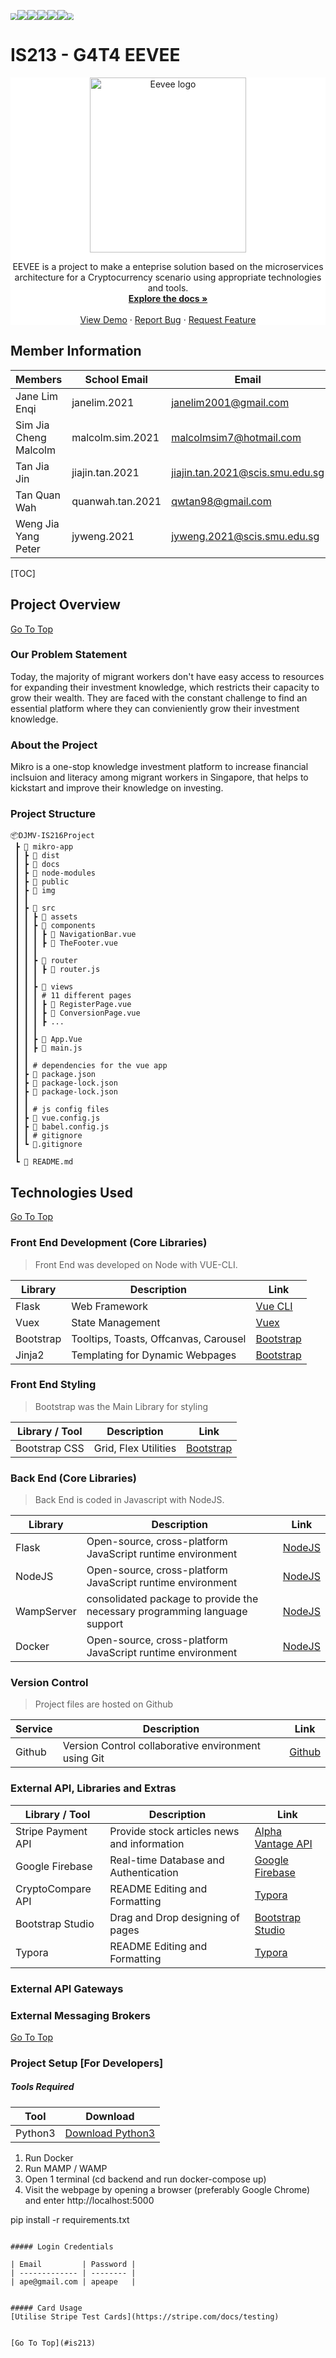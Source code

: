 <img src="https://forthebadge.com/images/badges/60-percent-of-the-time-works-every-time.svg" style="zoom: 67%;" />![](https://img.shields.io/badge/Node.js-43853D?style=for-the-badge&logo=node.js&logoColor=white)![](https://img.shields.io/badge/Vue.js-35495E?style=for-the-badge&logo=vue.js&logoColor=4FC08D)![](https://img.shields.io/badge/CSS-239120?&style=for-the-badge&logo=css3&logoColor=white)![](https://img.shields.io/badge/HTML5-E34F26?style=for-the-badge&logo=html5&logoColor=white)![](https://img.shields.io/badge/JavaScript-323330?style=for-the-badge&logo=javascript&logoColor=F7DF1E)<img src="https://forthebadge.com/images/badges/uses-git.svg" style="zoom: 67%;" />


# IS213 - G4T4 EEVEE

<div align="center"  style="background-color:white;>
  <a href="https://github.com/Janeleq/G4T4-Eevee">
    <img src="https://assets.pokemon.com/assets/cms2/img/pokedex/full/133.png" width="250" height="280" title="Eevee logo" id="is213">
  </a>

<!--<h3 align="center">Mikro</h3> -->

  <p align="center">
    EEVEE is a project to make a enteprise solution based on the microservices architecture for a Cryptocurrency scenario using appropriate technologies and tools. 
    <br />
    <a href="https://github.com/qwtan98/DJMV-IS216Project"><strong>Explore the docs »</strong></a>
    <br />
    <br />
    <a href="https://github.com/Janeleq/G4T4-Eevee">View Demo</a>
    ·
    <a href="https://github.com/qwtan98/DJMV-IS216Project/issues">Report Bug</a>
    ·
    <a href="https://github.com/Janeleq/G4T4-Eevee/pulls">Request Feature</a>
  </p>

</div>

## Member Information

| Members               | School Email     | Email                           | LinkedIn                                                     |
| --------------------- | ---------------- | ------------------------------- | ------------------------------------------------------------ |
| Jane Lim Enqi         | janelim.2021     | janelim2001@gmail.com           | [@LinkedIn](https://sg.linkedin.com/in/limenqi01)            |
| Sim Jia Cheng Malcolm | malcolm.sim.2021 | malcolmsim7@hotmail.com         | [@LinkedIn](https://sg.linkedin.com/in/malcolm-sim-protocrux) |
| Tan Jia Jin | jiajin.tan.2021  | jiajin.tan.2021@scis.smu.edu.sg | [@LinkedIn](https://www.linkedin.com/in/tan-jia-jin/) |
| Tan Quan Wah          | quanwah.tan.2021 | qwtan98@gmail.com               | [@LinkedIn](https://sg.linkedin.com/in/qwtan98)              |
| Weng Jia Yang Peter | jyweng.2021  | jyweng.2021@scis.smu.edu.sg | [@LinkedIn](https://www.linkedin.com/in/peter-wengjiayang/) |



<!-- TABLE OF CONTENTS -->

[TOC]



<!-- ABOUT THE PROJECT -->

## Project Overview

[Go To Top](#is213)

### Our Problem Statement

Today, the majority of migrant workers don't have easy access to resources for expanding their investment knowledge, which restricts their capacity to grow their wealth. They are faced with the constant challenge to find an essential platform where they can convieniently grow their investment knowledge.

### About the Project
Mikro is a one-stop knowledge investment platform to increase financial inclsuion and literacy among migrant workers in Singapore, that helps to kickstart and improve their knowledge on investing. 

### Project Structure

```
📦DJMV-IS216Project
 ┣ 📂 mikro-app
 ┃ ┣ 📂 dist
 ┃ ┣ 📂 docs
 ┃ ┣ 📂 node-modules
 ┃ ┣ 📂 public
 ┃ ┣ 📂 img
 ┃ ┃
 ┃ ┣ 📂 src
 ┃ ┃ ┣ 📂 assets
 ┃ ┃ ┣ 📂 components
 ┃ ┃ ┃ ┣ 📜 NavigationBar.vue
 ┃ ┃ ┃ ┣ 📜 TheFooter.vue
 ┃ ┃ ┃
 ┃ ┃ ┣ 📂 router
 ┃ ┃ ┃ ┣ 📜 router.js
 ┃ ┃ ┃
 ┃ ┃ ┣ 📂 views
 ┃ ┃ ┃ # 11 different pages
 ┃ ┃ ┃ ┣ 📜 RegisterPage.vue
 ┃ ┃ ┃ ┣ 📜 ConversionPage.vue
 ┃ ┃ ┃ ┣ ...
 ┃ ┃ ┃
 ┃ ┃ ┣ 📜 App.Vue
 ┃ ┃ ┣ 📜 main.js
 ┃ ┃
 ┃ ┃ # dependencies for the vue app
 ┃ ┣ 📜 package.json       
 ┃ ┣ 📜 package-lock.json
 ┃ ┣ 📜 package-lock.json
 ┃ ┃
 ┃ ┃ # js config files
 ┃ ┣ 📜 vue.config.js
 ┃ ┣ 📜 babel.config.js
 ┃ ┃ # gitignore
 ┃ ┗ 📜.gitignore
 ┃
 ┗ 📜 README.md
```



## Technologies Used

[Go To Top](#is213)

### Front End Development (Core Libraries)

> Front End was developed on Node with VUE-CLI.

| Library   | Description                           | Link                                   |
| --------- | ------------------------------------- | -------------------------------------- |
| Flask     | Web Framework                             | [Vue CLI](https://cli.vuejs.org/)      |
| Vuex      | State Management                      | [Vuex](https://next.vuex.vuejs.org/)   |
| Bootstrap | Tooltips, Toasts, Offcanvas, Carousel | [Bootstrap](https://getbootstrap.com/) |
| Jinja2 | Templating for Dynamic Webpages | [Bootstrap](https://getbootstrap.com/) |

### Front End Styling

> Bootstrap was the Main Library for styling

| Library / Tool | Description          | Link                                   |
| -------------- | -------------------- | -------------------------------------- |
| Bootstrap CSS  | Grid, Flex Utilities | [Bootstrap](https://getbootstrap.com/) |

### Back End (Core Libraries)

> Back End is coded in Javascript with NodeJS.

| Library | Description                                                | Link                             |
| ------- | ---------------------------------------------------------- | -------------------------------- |
| Flask  | Open-source, cross-platform JavaScript runtime environment | [NodeJS](https://nodejs.org/en/) |
| NodeJS  | Open-source, cross-platform JavaScript runtime environment | [NodeJS](https://nodejs.org/en/) |
| WampServer  | consolidated package to provide the necessary programming language support | [NodeJS](https://nodejs.org/en/)|
| Docker  | Open-source, cross-platform JavaScript runtime environment | [NodeJS](https://nodejs.org/en/) |

### Version Control

> Project files are hosted on Github 

| Service | Description                                         | Link                         |
| ------- | --------------------------------------------------- | ---------------------------- |
| Github  | Version Control collaborative environment using Git | [Github](https://github.com) |

### External API, Libraries and Extras

| Library / Tool       | Description                                          | Link                                                         |
| -------------------- | ---------------------------------------------------- | ------------------------------------------------------------ |
| Stripe Payment API    | Provide stock articles news and information          | [Alpha Vantage API](https://www.alphavantage.co/documentation) |
| Google Firebase      | Real-time Database and Authentication                | [Google Firebase](https://firebase.google.com)               |
| CryptoCompare API               | README Editing and Formatting                        | [Typora](https://typora.io)                                  |
| Bootstrap Studio     | Drag and Drop designing of pages                     | [Bootstrap Studio](https://bootstrapstudio.io)               |
| Typora               | README Editing and Formatting                        | [Typora](https://typora.io)                                  |

### External API Gateways

### External Messaging Brokers


[Go To Top](#is213)

### Project Setup [For Developers]

##### Tools Required

| Tool   | Download                                           |
| ------ | -------------------------------------------------- |
| Python3 | [Download Python3](https://www.python.org/downloads/) |

1. Run Docker
2. Run MAMP / WAMP
3. Open 1 terminal (cd backend and run docker-compose up) 
4. Visit the webpage by opening a browser (preferably Google Chrome) and enter http://localhost:5000

pip install -r requirements.txt
```

##### Login Credentials

| Email         | Password |
| ------------- | -------- |
| ape@gmail.com | apeape   |


##### Card Usage
[Utilise Stripe Test Cards](https://stripe.com/docs/testing)


[Go To Top](#is213)
